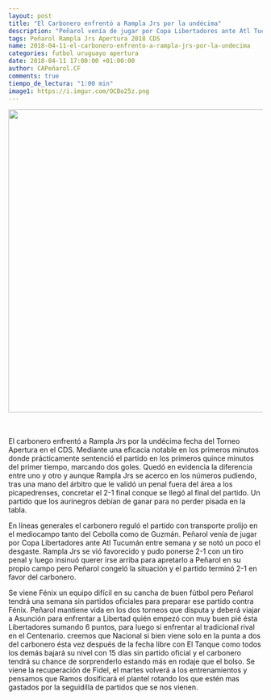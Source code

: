 ```yaml
---
layout: post
title: "El Carbonero enfrentó a Rampla Jrs por la undécima"
description: "Peñarol venía de jugar por Copa Libertadores ante Atl Tucumán entre semana y Rampla Jrs se vió favorecido."
tags: Peñarol Rampla Jrs Apertura 2018 CDS
name: 2018-04-11-el-carbonero-enfrento-a-rampla-jrs-por-la-undecima
categories: futbol uruguayo apertura
date: 2018-04-11 17:00:00 +01:00:00
author: CAPeñarol.CF
comments: true
tiempo_de_lectura: "1:00 min"
image1: https://i.imgur.com/OCBo25z.png
---
```


<center><img src="https://i.imgur.com/OCBo25z.png" width="600px"></center>

<br>
<br>

El carbonero enfrentó a Rampla Jrs por la undécima fecha del Torneo Apertura en el CDS. Mediante una eficacia notable en los primeros minutos donde prácticamente sentenció el partido en los primeros quince minutos del primer tiempo, marcando dos goles. Quedó en evidencia la diferencia entre uno y otro y aunque Rampla Jrs se acerco en los números pudiendo, tras una mano del árbitro que le validó un penal fuera del área a los picapedrenses, concretar el 2-1 final conque se llegó al final del partido. Un partido que los aurinegros debían de ganar para no perder pisada en la tabla.

En líneas generales el carbonero reguló el partido con transporte prolijo en el mediocampo tanto del Cebolla como de Guzmán. Peñarol venía de jugar por Copa Libertadores ante Atl Tucumán entre semana y se notó un poco el desgaste. Rampla Jrs se vió favorecido y pudo ponerse 2-1 con un tiro penal y luego insinuó querer irse arriba para apretarlo a Peñarol en su propio campo pero Peñarol congeló la situación y el partido terminó 2-1 en favor del carbonero.

Se viene Fénix un equipo difícil en su cancha de buen fútbol pero Peñarol tendrá una semana sin partidos oficiales para preparar ese partido contra Fénix. Peñarol mantiene vida en los dos torneos que disputa y deberá viajar a Asunción para enfrentar a Libertad quién empezó con muy buen pié ésta Libertadores sumando 6 puntos, para luego si enfrentar al tradicional rival en el Centenario. creemos que Nacional si bien viene solo en la punta a dos del carbonero ésta vez después de la fecha libre con El Tanque como todos los demás bajará su nivel con 15 días sin partido oficial y el carbonero tendrá su chance de sorprenderlo estando más en rodaje que el bolso. Se viene la recuperación de Fidel, el martes volverá a los entrenamientos y pensamos que Ramos dosificará el plantel rotando los que estén mas gastados por la seguidilla de partidos que se nos vienen.

